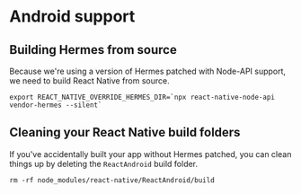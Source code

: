 # Android support

## Building Hermes from source

Because we're using a version of Hermes patched with Node-API support, we need to build React Native from source.

```
export REACT_NATIVE_OVERRIDE_HERMES_DIR=`npx react-native-node-api vendor-hermes --silent`
```

## Cleaning your React Native build folders

If you've accidentally built your app without Hermes patched, you can clean things up by deleting the `ReactAndroid` build folder.

```
rm -rf node_modules/react-native/ReactAndroid/build
```
